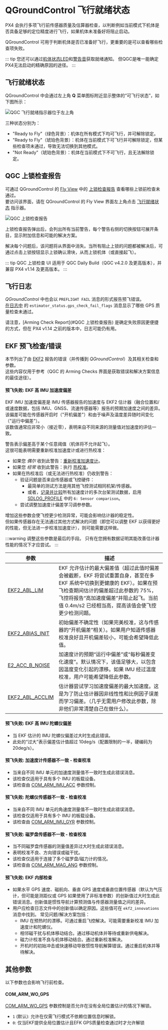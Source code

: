 # QGroundControl 飞行就绪状态

PX4 会执行多项飞行前传感器质量及估算器检查，以判断例如当前模式下机体是否具备足够的定位精度进行飞行，如果机体未准备好将阻止启动。

QGroundControl 可用于判断机体是否已准备好飞行，更重要的是可以查看哪些检查项失败。

::: tip
您还可以通过[机体状态LED](../getting_started/led_meanings.md)和[警告音](../getting_started/tunes.md)获取就绪通知。
但QGC是唯一能确定PX4无法启动的精确原因的途径。
:::

## 飞行就绪状态

QGroundControl 中会通过左上角 **Q** 菜单图标附近显示整体的“可飞行状态”，如下图所示：

![QGC 飞行就绪指示器位于左上角](../../assets/flying/qgc_flight_readiness.png)

三种状态分别为：

- "Ready to Fly"（绿色背景）：机体在所有模式下均可飞行，并可解除锁定。
- "Ready to Fly"（琥珀色背景）：机体在当前模式下可飞行并可解除锁定，但某些检查项未通过，导致无法切换到其他模式。
- "Not Ready"（琥珀色背景）：机体在当前模式下不可飞行，且无法解除锁定。

## QGC 上锁检查报告

<Badge type="tip" text="PX4 v1.14" /> <Badge type="tip" text="QGC v4.2.0" />

可通过 QGroundControl 的 [Fly View](https://docs.qgroundcontrol.com/master/en/qgc-user-guide/fly_view/fly_view.html#arm) 中的 [上锁检查报告](https://docs.qgroundcontrol.com/master/en/qgc-user-guide/fly_view/fly_view.html#arm) 查看哪些上锁前检查未通过。  
要访问该界面，请在 QGroundControl 的 Fly View 界面左上角点击 [飞行就绪状态](#飞行就绪状态) 指示器。

![QGC 上锁检查报告](../../assets/flying/qgc_arming_checks_ui.png)

上锁检查报告弹出后，会列出所有当前警告，每个警告右侧的切换按钮可展开条目，显示附加信息和可能的解决方案。

解决每个问题后，该问题将从界面中消失。当所有阻止上锁的问题都被解决后，可通过点击上锁按钮显示上锁确认滑块，从而上锁机体（或直接起飞）。

::: tip
QGC 上锁检查 UI 适用于 QGC Daily Build（QGC v4.2.0 及更高版本），并兼容 PX4 v1.14 及更高版本。
:::

## 飞行日志

_QGroundControl_ 中也会以 `PREFLIGHT FAIL` 消息的形式报告预飞错误。  
[在日志中](../getting_started/flight_reporting.md) 的 `estimator_status.gps_check_fail_flags` 消息显示了哪些 GPS 质量检查未通过。  

请注意，[Arming Check Report](#QGC 上锁检查报告) 是确定失败原因更便捷的方式，但在 PX4 v1.14 之前的版本中，日志可能仍有用。

## EKF 预飞检查/错误

本节列出了由 [EKF2](../advanced_config/tuning_the_ecl_ekf.md) 报告的错误（并传播到 _QGroundControl_）及其相关检查和参数。  
这些内容仅用于参考（QGC 的 Arming Checks 界面是获取错误和解决方案信息的最佳途径）。

#### 预飞失败: EKF 高 IMU 加速度偏差

<!-- https://github.com/PX4/PX4-Autopilot/blob/main/src/modules/commander/Arming/PreFlightCheck/checks/ekf2Check.cpp#L267 -->
<!-- Useful primer on biases: https://www.vectornav.com/resources/inertial-navigation-primer/specifications--and--error-budgets/specs-imuspecs -->
<!-- Mathieu Bresciani is expert -->

EKF IMU 加速度偏差是 IMU 传感器报告的加速度与 EKF2 估计器（融合位置和/或速度数据，包括 IMU、GNSS、流速传感器等）报告的预期加速度之间的差异。  
该偏差可能在传感器开启时（"开机偏差"）和由于噪声及温度差异随时间变化（"运行中偏差"）。  
该数值通常应非常小（接近零），表明来自不同来源的测量值对加速度的评估一致。

警告表示偏差高于某个任意阈值（机体将不允许起飞）。  
这很可能表明需要重新校准加速度计或进行热校准：

- 如果您 _偶尔_ 收到此警告：[重新校准加速度计](../config/accelerometer.md)。
- 如果您 _经常_ 收到此警告：执行 [热校准](../advanced_config/sensor_thermal_calibration.md)。
- 如果在热校准后（或无法进行热校准）仍收到警告：
  - 验证问题是否来自传感器或飞控硬件：
    - 最简单的测试方法是用其他飞控测试相同机架/传感器。
    - 或者，[记录并比较](../dev_log/logging.md#configuration)所有加速度计的多次台架测试数据，启用 [SDLOG_PROFILE](../advanced_config/parameter_reference.md#SDLOG_PROFILE) 中的 `6: Sensor comparison`。
  - 尝试调整加速度计偏差学习调参参数。

增加这些参数会使飞控更少检测异常，可能会影响估计器的稳定性。  
但如果传感器存在无法通过其他方式解决的问题（即您可以调整 EKF 以获得更好的性能，但无法进一步校准加速度计），则可能需要这样做。

:::warning
调整这些参数是最后的手段。
只有在您拥有数据证明其能改善估计器性能的情况下才应尝试。
:::

| 参数                                                                                                   | 描述                                                                                                                                                                                                                                                                                                                                                                                                                                                                                                        |
| ------------------------------------------------------------------------------------------------------- | ------------------------------------------------------------------------------------------------------------------------------------------------------------------------------------------------------------------------------------------------------------------------------------------------------------------------------------------------------------------------------------------------------------------------------------------------------------------------------------------------------------- |
| <a id="EKF2_ABL_LIM"></a>[EKF2_ABL_LIM](../advanced_config/parameter_reference.md#EKF2_ABL_LIM)         | EKF 允许估计的最大偏差值（超过此值时偏差会被截断，EKF 将尝试重置自身，甚至在多 EKF 系统中切换到更健康的 EKF）。如果在预飞检查期间估计的偏差超过此参数的 75%，飞控将报告“高加速度偏差”并阻止起飞。当前值 0.4m/s2 已经相当高，提高该值会使飞控更少检测问题。 |
| <a id="EKF2_ABIAS_INIT"></a>[EKF2_ABIAS_INIT](../advanced_config/parameter_reference.md#EKF2_ABIAS_INIT) | 初始偏差不确定性（如果完美校准，这与传感器的“开机偏差”相关）。如果用户知道传感器校准良好且开机偏差较小，可能会希望降低此值。                                                                                                                                                                                                                                                                                                                                                                                 |
| <a id="EKF2_ACC_B_NOISE"></a>[E2_ACC_B_NOISE](../advanced_config/parameter_reference.md#EKF2_ACC_B_NOISE) | 加速度计的预期“运行中偏差”或“每秒偏差变化速度”。默认情况下，该值足够大，以包含因温度变化引起的漂移。如果 IMU 经过温度校准，用户可能希望降低此参数。                                                                                                                                                                                                                                                                                                                                                           |
| <a id="EKF2_ABL_ACCLIM"></a>[EKF2_ABL_ACCLIM](../advanced_config/parameter_reference.md#EKF2_ABL_ACCLIM) | 估计器尝试学习加速度偏差的最大加速度。这是为了防止估计器因非线性性和比例因子误差而学习偏差。（几乎无需用户修改此参数，除非他们非常清楚自己在做什么）。                                                                                                                                                                                                                                                                                                                                                      |

#### 预飞失败: EKF 高 IMU 陀螺仪偏差

- 当 EKF 估计的 IMU 陀螺仪偏差过大时生成此错误。
- 此处的“过大”表示偏差估计值超过 10deg/s（配置限制的一半，硬编码为 20deg/s）。

#### 预飞失败: 加速度计传感器不一致 - 检查校准

- 当来自不同 IMU 单元的加速度测量值不一致时生成此错误消息。
- 该检查仅适用于具有多个 IMU 的板载设备。
- 该检查由 [COM_ARM_IMU_ACC](../advanced_config/parameter_reference.md#COM_ARM_IMU_ACC) 参数控制。

#### 预飞失败: 陀螺仪传感器不一致 - 检查校准

- 当来自不同 IMU 单元的角速度测量值不一致时生成此错误消息。
- 该检查仅适用于具有多个 IMU 的板载设备。
- 该检查由 [COM_ARM_IMU_GYR](../advanced_config/parameter_reference.md#COM_ARM_IMU_GYR) 参数控制。

#### 预飞失败: 磁罗盘传感器不一致 - 检查校准

- 当不同磁罗盘传感器的测量值差异过大时生成此错误消息。
- 表明校准不良、方向错误或磁干扰。
- 该检查仅适用于连接了多个磁罗盘/磁力计的情况。
- 该检查由 [COM_ARM_MAG_ANG](../advanced_config/parameter_reference.md#COM_ARM_MAG_ANG) 参数控制。

#### 预飞失败: EKF 内部检查

- 如果水平 GPS 速度、磁航向、垂直 GPS 速度或垂直位置传感器（默认为气压计，但可能是测距仪或 GPS 如果使用了非标准参数）的创新值过大时生成此错误消息。创新值是惯性导航计算预测值与传感器测量值之间的差异。
- 用户应检查日志文件中的创新值以确定原因。这些值可在 `ekf2_innovations` 消息中找到。
  常见问题/解决方案包括：
  - IMU 在预热时的漂移。可通过重启飞控解决。可能需要重新校准 IMU 加速度计和陀螺仪。
  - 相邻磁干扰与机体移动结合。通过移动机体并等待或重新供电解决。
  - 磁力计校准不良与机体移动结合。通过重新校准解决。
  - 开机时的初始冲击或快速移动导致惯性导航解算错误。通过重启机体并等待解决。

## 其他参数

以下参数也会影响飞行前检查。

#### COM_ARM_WO_GPS

[COM_ARM_WO_GPS](../advanced_config/parameter_reference.md#COM_ARM_WO_GPS) 参数控制是否允许在没有全局位置估计的情况下解锁。

- `1` (默认): 允许在仅需飞行模式不依赖位置信息时解锁。
- `0`: 仅当EKF提供全局位置估计且EFK GPS质量检查通过时才允许解锁